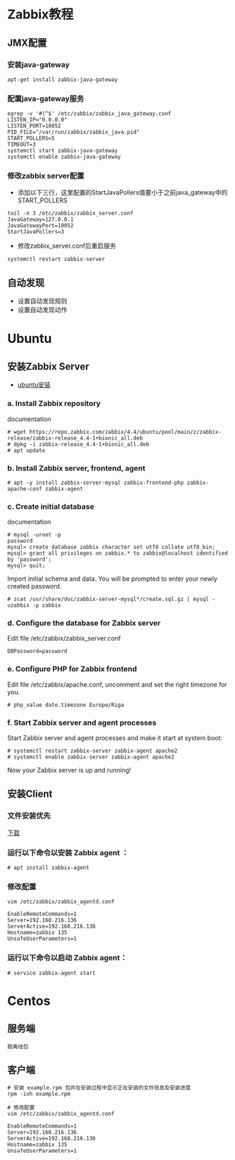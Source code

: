 # Zabbix教程

## JMX配置

### 安装java-gateway
```
apt-get install zabbix-java-gateway
```

### 配置java-gateway服务
```
egrep -v '#|^$' /etc/zabbix/zabbix_java_gateway.conf
LISTEN_IP="0.0.0.0"
LISTEN_PORT=10052
PID_FILE="/var/run/zabbix/zabbix_java.pid"
START_POLLERS=5
TIMEOUT=3
systemctl start zabbix-java-gateway
systemctl enable zabbix-java-gateway
```
### 修改zabbix server配置
* 添加以下三行，这里配置的StartJavaPollers值要小于之前java_gateway中的START_POLLERS
```
tail -n 3 /etc/zabbix/zabbix_server.conf 
JavaGateway=127.0.0.1
JavaGatewayPort=10052     
StartJavaPollers=3
```

* 修改zabbix_server.conf后重启服务
```
systemctl restart zabbix-server
```

## 自动发现
* 设置自动发现规则
* 设置自动发现动作

# Ubuntu

## 安装Zabbix Server
* [ubuntu安装](https://www.zabbix.com/download?zabbix=4.4&os_distribution=ubuntu&os_version=18.04_bionic&db=mysql)



### a. Install Zabbix repository
documentation
```
# wget https://repo.zabbix.com/zabbix/4.4/ubuntu/pool/main/z/zabbix-release/zabbix-release_4.4-1+bionic_all.deb
# dpkg -i zabbix-release_4.4-1+bionic_all.deb
# apt update
```
### b. Install Zabbix server, frontend, agent
```
# apt -y install zabbix-server-mysql zabbix-frontend-php zabbix-apache-conf zabbix-agent
```
### c. Create initial database
documentation
```
# mysql -uroot -p
password
mysql> create database zabbix character set utf8 collate utf8_bin;
mysql> grant all privileges on zabbix.* to zabbix@localhost identified by 'password';
mysql> quit;
```
Import initial schema and data. You will be prompted to enter your newly created password.
```
# zcat /usr/share/doc/zabbix-server-mysql*/create.sql.gz | mysql -uzabbix -p zabbix
```
### d. Configure the database for Zabbix server
Edit file /etc/zabbix/zabbix_server.conf
```
DBPassword=password
```
### e. Configure PHP for Zabbix frontend
Edit file /etc/zabbix/apache.conf, uncomment and set the right timezone for you.
```
# php_value date.timezone Europe/Riga
```
### f. Start Zabbix server and agent processes
Start Zabbix server and agent processes and make it start at system boot:
```
# systemctl restart zabbix-server zabbix-agent apache2
# systemctl enable zabbix-server zabbix-agent apache2
```
Now your Zabbix server is up and running!

## 安装Client
### 文件安装优先
[下载](https://www.zabbix.com/download_agents)

### 运行以下命令以安装 Zabbix agent ：
```
# apt install zabbix-agent
```
### 修改配置

```
vim /etc/zabbix/zabbix_agentd.conf
```

```
EnableRemoteCommands=1
Server=192.168.216.136
ServerActive=192.168.216.136
Hostname=zabbix 135
UnsafeUserParameters=1
```

### 运行以下命令以启动 Zabbix agent：
```
# service zabbix-agent start
```

# Centos

## 服务端
```
跑离线包
```

## 客户端
```
# 安装 example.rpm 包并在安装过程中显示正在安装的文件信息及安装进度
rpm -ivh example.rpm 

# 修改配置
vim /etc/zabbix/zabbix_agentd.conf

EnableRemoteCommands=1
Server=192.168.216.136
ServerActive=192.168.216.136
Hostname=zabbix 135
UnsafeUserParameters=1
```


